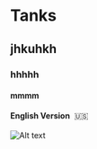 # Tanks

## jhkuhkh

### hhhhh

#### mmmm

<b>English Version</b>&nbsp;&nbsp;:us:<br><br>
![Alt text](https://github.com//vinsonjustjava/blob/master/screenshots/english_unfilled_version.png "English Unfilled Version")
